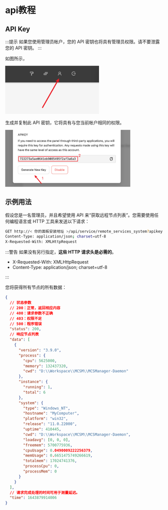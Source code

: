 # api教程
## API Key

:::提示
如果您使用管理员帐户，您的 API 密钥也将具有管理员权限。请不要泄露您的 API 密钥。
:::

如图所示，

<img src="../../images/zh_cn/to_user_info.png" style="width:300px" />

生成并复制此 API 密钥，它将具有与您当前帐户相同的权限。

<img src="../../images/zh_cn/getkey.png" style="width:400px" />

## 示例用法

假设您是一名管理员，并且希望使用 API 来“获取远程节点列表”。您需要使用任何编程语言或 HTTP 工具来发送以下请求：

```bash
GET http://< 你的面板安装地址 >/api/service/remote_services_system?apikey=< 你的 Api Key >
Content-Type: application/json; charset=utf-8
X-Requested-With: XMLHttpRequest
```

:::警告
如果没有另行指定，**这些 HTTP 请求头是必需的**。

- X-Requested-With: XMLHttpRequest
- Content-Type: application/json; charset=utf-8

:::

您将获得所有节点的所有数据：

```json
{
  // 状态参数
  // 200：正常，返回相应内容
  // 400：请求参数不正确
  // 403：权限不足
  // 500：程序错误
  "status": 200,
  // 响应节点列表
  "data": [
    {
      "version": "3.9.0",
      "process": {
        "cpu": 5625000,
        "memory": 132437320,
        "cwd": "D:\\Workspace\\MCSM\\MCSManager-Daemon"
      },
      "instance": {
        "running": 1,
        "total": 6
      },
      "system": {
        "type": "Windows_NT",
        "hostname": "MyComputer",
        "platform": "win32",
        "release": "11.0.22000",
        "uptime": 410445,
        "cwd": "D:\\Workspace\\MCSM\\MCSManager-Daemon",
        "loadavg": [0, 0, 0],
        "freemem": 5700775936,
        "cpuUsage": 0.0490009222256379,
        "memUsage": 0.6651475749266619,
        "totalmem": 17024741376,
        "processCpu": 0,
        "processMem": 0
      }
    }
  ],
  // 请求完成处理的时间可用于测量延迟。
  "time": 1643879914006
}
```
